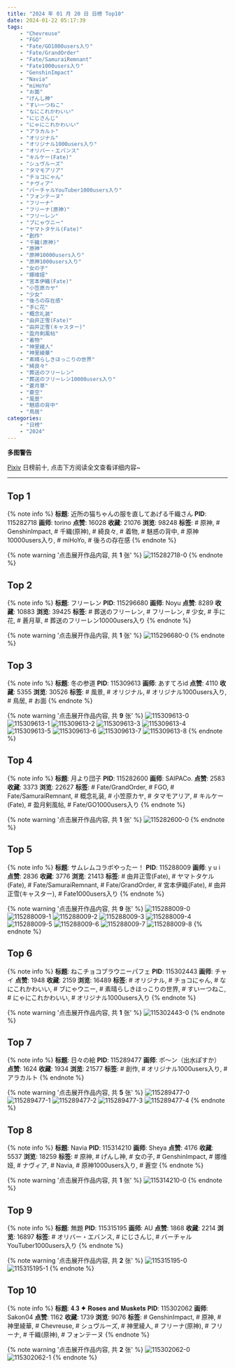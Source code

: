 ```yaml
---
title: "2024 年 01 月 20 日 日榜 Top10"
date: 2024-01-22 05:17:39
tags:
    - "Chevreuse"
    - "FGO"
    - "Fate/GO1000users入り"
    - "Fate/GrandOrder"
    - "Fate/SamuraiRemnant"
    - "Fate1000users入り"
    - "GenshinImpact"
    - "Navia"
    - "miHoYo"
    - "お面"
    - "げんし神"
    - "すいーつねこ"
    - "なにこれかわいい"
    - "にじさんじ"
    - "にゃにこれかわいい"
    - "アラカルト"
    - "オリジナル"
    - "オリジナル1000users入り"
    - "オリバー・エバンス"
    - "キルケー(Fate)"
    - "シュヴルーズ"
    - "タマモアリア"
    - "チョコにゃん"
    - "ナヴィア"
    - "バーチャルYouTuber1000users入り"
    - "フォンテーヌ"
    - "フリーナ"
    - "フリーナ(原神)"
    - "フリーレン"
    - "ブにゃウニー"
    - "ヤマトタケル(Fate)"
    - "創作"
    - "千織(原神)"
    - "原神"
    - "原神10000users入り"
    - "原神1000users入り"
    - "女の子"
    - "娜维娅"
    - "宮本伊織(Fate)"
    - "小笠原カヤ"
    - "少女"
    - "後ろの存在感"
    - "手に花"
    - "概念礼装"
    - "由井正雪(Fate)"
    - "由井正雪(キャスター)"
    - "盈月剣風帖"
    - "着物"
    - "神里綾人"
    - "神里綾華"
    - "素晴らしきほっこりの世界"
    - "綺良々"
    - "葬送のフリーレン"
    - "葬送のフリーレン10000users入り"
    - "蒼月草"
    - "蒼空"
    - "風景"
    - "魅惑の背中"
    - "鳥居"
categories:
    - "日榜"
    - "2024"
---
```


<i class="fa fa-triangle-exclamation"></i>**多图警告**<i class="fa fa-triangle-exclamation"></i>

[Pixiv](https://www.pixiv.net/) 日榜前十, 点击下方阅读全文查看详细内容~

<!-- more -->

---

## Top 1

{% note info %}
**标题**: 近所の猫ちゃんの服を直してあげる千織さん
**PID**: 115282718 **画师**: torino
**点赞**: 16028 **收藏**: 21076 **浏览**: 98248
**标签**: # 原神, # GenshinImpact, # 千織(原神), # 綺良々, # 着物, # 魅惑の背中, # 原神10000users入り, # miHoYo, # 後ろの存在感
{% endnote %}

{% note warning '点击展开作品内容, 共 **1** 张' %}
![115282718-0](https://i.pixiv.re/img-original/img/2024/01/19/00/00/41/115282718_p0.jpg)
{% endnote %}

## Top 2

{% note info %}
**标题**: フリーレン
**PID**: 115296680 **画师**: Noyu
**点赞**: 8289 **收藏**: 10883 **浏览**: 39425
**标签**: # 葬送のフリーレン, # フリーレン, # 少女, # 手に花, # 蒼月草, # 葬送のフリーレン10000users入り
{% endnote %}

{% note warning '点击展开作品内容, 共 **1** 张' %}
![115296680-0](https://i.pixiv.re/img-original/img/2024/01/19/16/35/08/115296680_p0.jpg)
{% endnote %}

## Top 3

{% note info %}
**标题**: 冬の参道
**PID**: 115309613 **画师**: あすてろid
**点赞**: 4110 **收藏**: 5355 **浏览**: 30526
**标签**: # 風景, # オリジナル, # オリジナル1000users入り, # 鳥居, # お面
{% endnote %}

{% note warning '点击展开作品内容, 共 **9** 张' %}
![115309613-0](https://i.pixiv.re/img-original/img/2024/01/20/00/05/54/115309613_p0.png)
![115309613-1](https://i.pixiv.re/img-original/img/2024/01/20/00/05/54/115309613_p1.png)
![115309613-2](https://i.pixiv.re/img-original/img/2024/01/20/00/05/54/115309613_p2.png)
![115309613-3](https://i.pixiv.re/img-original/img/2024/01/20/00/05/54/115309613_p3.png)
![115309613-4](https://i.pixiv.re/img-original/img/2024/01/20/00/05/54/115309613_p4.png)
![115309613-5](https://i.pixiv.re/img-original/img/2024/01/20/00/05/54/115309613_p5.png)
![115309613-6](https://i.pixiv.re/img-original/img/2024/01/20/00/05/54/115309613_p6.png)
![115309613-7](https://i.pixiv.re/img-original/img/2024/01/20/00/05/54/115309613_p7.png)
![115309613-8](https://i.pixiv.re/img-original/img/2024/01/20/00/05/54/115309613_p8.png)
{% endnote %}

## Top 4

{% note info %}
**标题**: 月より団子
**PID**: 115282600 **画师**: SAIPACo.
**点赞**: 2583 **收藏**: 3373 **浏览**: 22627
**标签**: # Fate/GrandOrder, # FGO, # Fate/SamuraiRemnant, # 概念礼装, # 小笠原カヤ, # タマモアリア, # キルケー(Fate), # 盈月剣風帖, # Fate/GO1000users入り
{% endnote %}

{% note warning '点击展开作品内容, 共 **1** 张' %}
![115282600-0](https://i.pixiv.re/img-original/img/2024/01/19/00/00/05/115282600_p0.png)
{% endnote %}

## Top 5

{% note info %}
**标题**: サムレムコラボやったー！
**PID**: 115288009 **画师**: y  u  i
**点赞**: 2836 **收藏**: 3776 **浏览**: 21413
**标签**: # 由井正雪(Fate), # ヤマトタケル(Fate), # Fate/SamuraiRemnant, # Fate/GrandOrder, # 宮本伊織(Fate), # 由井正雪(キャスター), # Fate1000users入り
{% endnote %}

{% note warning '点击展开作品内容, 共 **9** 张' %}
![115288009-0](https://i.pixiv.re/img-original/img/2024/01/19/05/16/47/115288009_p0.jpg)
![115288009-1](https://i.pixiv.re/img-original/img/2024/01/19/05/16/47/115288009_p1.jpg)
![115288009-2](https://i.pixiv.re/img-original/img/2024/01/19/05/16/47/115288009_p2.jpg)
![115288009-3](https://i.pixiv.re/img-original/img/2024/01/19/05/16/47/115288009_p3.jpg)
![115288009-4](https://i.pixiv.re/img-original/img/2024/01/19/05/16/47/115288009_p4.jpg)
![115288009-5](https://i.pixiv.re/img-original/img/2024/01/19/05/16/47/115288009_p5.jpg)
![115288009-6](https://i.pixiv.re/img-original/img/2024/01/19/05/16/47/115288009_p6.jpg)
![115288009-7](https://i.pixiv.re/img-original/img/2024/01/19/05/16/47/115288009_p7.jpg)
![115288009-8](https://i.pixiv.re/img-original/img/2024/01/19/05/16/47/115288009_p8.jpg)
{% endnote %}

## Top 6

{% note info %}
**标题**: ねこチョコブラウニーパフェ
**PID**: 115302443 **画师**: チャイ
**点赞**: 1948 **收藏**: 2159 **浏览**: 16489
**标签**: # オリジナル, # チョコにゃん, # なにこれかわいい, # ブにゃウニー, # 素晴らしきほっこりの世界, # すいーつねこ, # にゃにこれかわいい, # オリジナル1000users入り
{% endnote %}

{% note warning '点击展开作品内容, 共 **1** 张' %}
![115302443-0](https://i.pixiv.re/img-original/img/2024/01/19/20/30/00/115302443_p0.png)
{% endnote %}

## Top 7

{% note info %}
**标题**: 日々の絵
**PID**: 115289477 **画师**: ポ～ン（出水ぽすか）
**点赞**: 1624 **收藏**: 1934 **浏览**: 21577
**标签**: # 創作, # オリジナル1000users入り, # アラカルト
{% endnote %}

{% note warning '点击展开作品内容, 共 **5** 张' %}
![115289477-0](https://i.pixiv.re/img-original/img/2024/01/19/07/30/02/115289477_p0.jpg)
![115289477-1](https://i.pixiv.re/img-original/img/2024/01/19/07/30/02/115289477_p1.jpg)
![115289477-2](https://i.pixiv.re/img-original/img/2024/01/19/07/30/02/115289477_p2.jpg)
![115289477-3](https://i.pixiv.re/img-original/img/2024/01/19/07/30/02/115289477_p3.jpg)
![115289477-4](https://i.pixiv.re/img-original/img/2024/01/19/07/30/02/115289477_p4.jpg)
{% endnote %}

## Top 8

{% note info %}
**标题**: Navia
**PID**: 115314210 **画师**: Sheya
**点赞**: 4176 **收藏**: 5537 **浏览**: 18259
**标签**: # 原神, # げんし神, # 女の子, # GenshinImpact, # 娜维娅, # ナヴィア, # Navia, # 原神1000users入り, # 蒼空
{% endnote %}

{% note warning '点击展开作品内容, 共 **1** 张' %}
![115314210-0](https://i.pixiv.re/img-original/img/2024/01/20/04/04/51/115314210_p0.jpg)
{% endnote %}

## Top 9

{% note info %}
**标题**: 無題
**PID**: 115315195 **画师**: AU
**点赞**: 1868 **收藏**: 2214 **浏览**: 16897
**标签**: # オリバー・エバンス, # にじさんじ, # バーチャルYouTuber1000users入り
{% endnote %}

{% note warning '点击展开作品内容, 共 **2** 张' %}
![115315195-0](https://i.pixiv.re/img-original/img/2024/01/20/05/36/52/115315195_p0.png)
![115315195-1](https://i.pixiv.re/img-original/img/2024/01/20/05/36/52/115315195_p1.png)
{% endnote %}

## Top 10

{% note info %}
**标题**: 𝟒.𝟑 ✦ 𝐑𝐨𝐬𝐞𝐬 𝐚𝐧𝐝 𝐌𝐮𝐬𝐤𝐞𝐭𝐬
**PID**: 115302062 **画师**: Sakon04
**点赞**: 1162 **收藏**: 1739 **浏览**: 9076
**标签**: # GenshinImpact, # 原神, # 神里綾華, # Chevreuse, # シュヴルーズ, # 神里綾人, # フリーナ(原神), # フリーナ, # 千織(原神), # フォンテーヌ
{% endnote %}

{% note warning '点击展开作品内容, 共 **2** 张' %}
![115302062-0](https://i.pixiv.re/img-original/img/2024/01/19/20/16/05/115302062_p0.jpg)
![115302062-1](https://i.pixiv.re/img-original/img/2024/01/19/20/16/05/115302062_p1.jpg)
{% endnote %}

